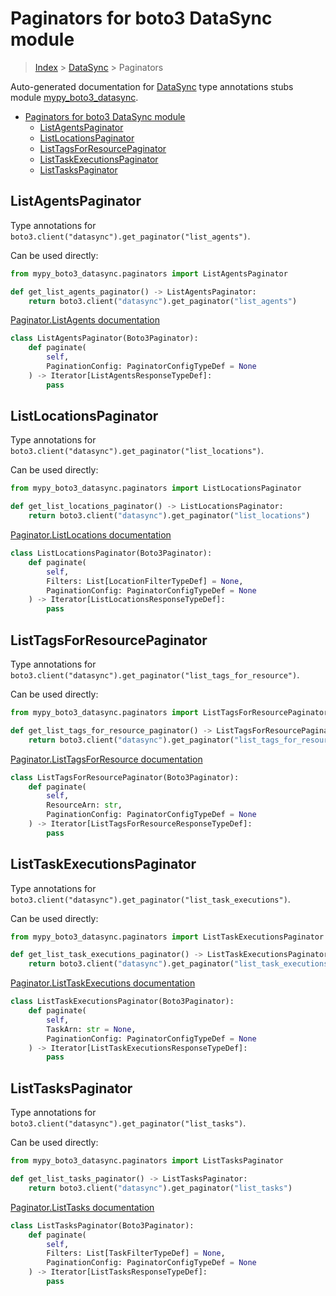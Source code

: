 # Paginators for boto3 DataSync module

> [Index](../index.md) > [DataSync](./index.md) > Paginators

Auto-generated documentation for [DataSync](https://boto3.amazonaws.com/v1/documentation/api/latest/reference/services/datasync.html#DataSync)
type annotations stubs module [mypy_boto3_datasync](https://pypi.org/project/mypy-boto3-datasync/).

- [Paginators for boto3 DataSync module](#paginators-for-boto3-datasync-module)
  - [ListAgentsPaginator](#listagentspaginator)
  - [ListLocationsPaginator](#listlocationspaginator)
  - [ListTagsForResourcePaginator](#listtagsforresourcepaginator)
  - [ListTaskExecutionsPaginator](#listtaskexecutionspaginator)
  - [ListTasksPaginator](#listtaskspaginator)

## ListAgentsPaginator

Type annotations for `boto3.client("datasync").get_paginator("list_agents")`.

Can be used directly:

```python
from mypy_boto3_datasync.paginators import ListAgentsPaginator

def get_list_agents_paginator() -> ListAgentsPaginator:
    return boto3.client("datasync").get_paginator("list_agents")
```

[Paginator.ListAgents documentation](https://boto3.amazonaws.com/v1/documentation/api/latest/reference/services/datasync.html#DataSync.Paginator.ListAgents)

```python
class ListAgentsPaginator(Boto3Paginator):
    def paginate(
        self,
        PaginationConfig: PaginatorConfigTypeDef = None
    ) -> Iterator[ListAgentsResponseTypeDef]:
        pass
```
## ListLocationsPaginator

Type annotations for `boto3.client("datasync").get_paginator("list_locations")`.

Can be used directly:

```python
from mypy_boto3_datasync.paginators import ListLocationsPaginator

def get_list_locations_paginator() -> ListLocationsPaginator:
    return boto3.client("datasync").get_paginator("list_locations")
```

[Paginator.ListLocations documentation](https://boto3.amazonaws.com/v1/documentation/api/latest/reference/services/datasync.html#DataSync.Paginator.ListLocations)

```python
class ListLocationsPaginator(Boto3Paginator):
    def paginate(
        self,
        Filters: List[LocationFilterTypeDef] = None,
        PaginationConfig: PaginatorConfigTypeDef = None
    ) -> Iterator[ListLocationsResponseTypeDef]:
        pass
```
## ListTagsForResourcePaginator

Type annotations for `boto3.client("datasync").get_paginator("list_tags_for_resource")`.

Can be used directly:

```python
from mypy_boto3_datasync.paginators import ListTagsForResourcePaginator

def get_list_tags_for_resource_paginator() -> ListTagsForResourcePaginator:
    return boto3.client("datasync").get_paginator("list_tags_for_resource")
```

[Paginator.ListTagsForResource documentation](https://boto3.amazonaws.com/v1/documentation/api/latest/reference/services/datasync.html#DataSync.Paginator.ListTagsForResource)

```python
class ListTagsForResourcePaginator(Boto3Paginator):
    def paginate(
        self,
        ResourceArn: str,
        PaginationConfig: PaginatorConfigTypeDef = None
    ) -> Iterator[ListTagsForResourceResponseTypeDef]:
        pass
```
## ListTaskExecutionsPaginator

Type annotations for `boto3.client("datasync").get_paginator("list_task_executions")`.

Can be used directly:

```python
from mypy_boto3_datasync.paginators import ListTaskExecutionsPaginator

def get_list_task_executions_paginator() -> ListTaskExecutionsPaginator:
    return boto3.client("datasync").get_paginator("list_task_executions")
```

[Paginator.ListTaskExecutions documentation](https://boto3.amazonaws.com/v1/documentation/api/latest/reference/services/datasync.html#DataSync.Paginator.ListTaskExecutions)

```python
class ListTaskExecutionsPaginator(Boto3Paginator):
    def paginate(
        self,
        TaskArn: str = None,
        PaginationConfig: PaginatorConfigTypeDef = None
    ) -> Iterator[ListTaskExecutionsResponseTypeDef]:
        pass
```
## ListTasksPaginator

Type annotations for `boto3.client("datasync").get_paginator("list_tasks")`.

Can be used directly:

```python
from mypy_boto3_datasync.paginators import ListTasksPaginator

def get_list_tasks_paginator() -> ListTasksPaginator:
    return boto3.client("datasync").get_paginator("list_tasks")
```

[Paginator.ListTasks documentation](https://boto3.amazonaws.com/v1/documentation/api/latest/reference/services/datasync.html#DataSync.Paginator.ListTasks)

```python
class ListTasksPaginator(Boto3Paginator):
    def paginate(
        self,
        Filters: List[TaskFilterTypeDef] = None,
        PaginationConfig: PaginatorConfigTypeDef = None
    ) -> Iterator[ListTasksResponseTypeDef]:
        pass
```